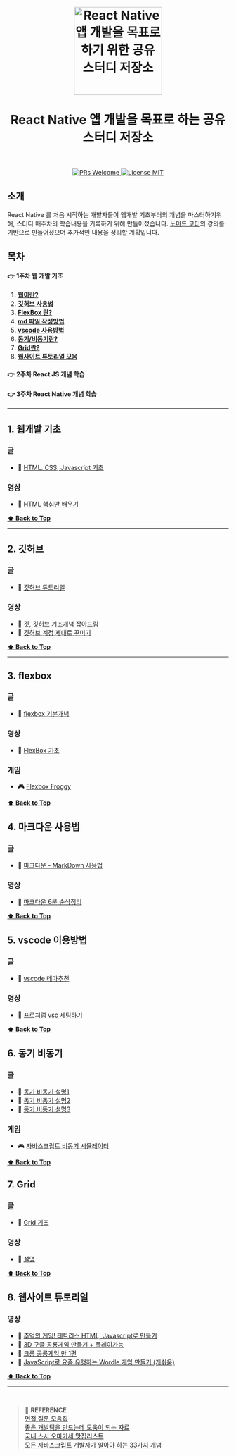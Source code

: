 ﻿<h1 align="center">
<br>
  <a href="https://github.com/aza1200/react-native-study"><img src="https://reactnative.dev/img/header_logo.svg" alt="React Native 앱 개발을 목표로 하기 위한 공유 스터디 저장소" width=200"></a>
  <br>
    <br>
  React Native 앱 개발을 목표로 하는 공유 스터디 저장소
  <br><br>
</h1>

<p align="center">
  <a href="http://makeapullrequest.com">
    <img src="https://img.shields.io/badge/PRs-welcome-brightgreen.svg?style=flat-square" alt="PRs Welcome">
  </a>
  <a href="https://opensource.org/licenses/MIT">
    <img src="https://img.shields.io/badge/license-MIT-blue.svg?style=flat-square" alt="License MIT">
  </a>
</p>

## 소개

React Native 를 처음 시작하는 개발자들이 웹개발 기초부터의 개념을 마스터하기위해, 스터디 매주차의 학습내용을 기록하기 위해 만들어졌습니다. [노마드 코더](https://nomadcoders.co/)의 강의를 기반으로 만들어졌으며 추가적인 내용을 정리할 계획입니다.   


## 목차

#### 👉 1주차 웹 개발 기초 
1. **[웹이란?](#1-웹개발-기초)**
2. **[깃허브 사용법](#2-깃허브)**    
3. **[FlexBox 란?](#3-flexbox)**
4. **[md 파일 작성방법](#4-마크다운-사용법)**    
5. **[vscode 사용방법](#5-vscode-이용방법)**
6. **[동기/비동기란?](#6-동기-비동기)**    
7. **[Grid란?](#7-Grid)**     
8. **[웹사이트 튜토리얼 모음](#8-웹사이트-튜토리얼)**
    
#### 👉 2주차 React JS 개념 학습
#### 👉 3주차 React Native 개념 학습
---

## 1. 웹개발 기초

### 글

- 📜 [HTML, CSS, Javascript 기초](https://parkjh7764.tistory.com/45)

### 영상

- 🎥 [HTML 핵심만 배우기](https://www.youtube.com/watch?v=rgI930gqdaY)  
    
**[⬆ Back to Top](#목차)**

---

    
## 2. 깃허브

### 글

- 📜 [깃허브 튜토리얼](https://mrw0119.tistory.com/120)

### 영상

- 🎥 [깃, 깃허브 기초개념 잡아드림](https://www.youtube.com/watch?v=YFNQwo7iTNc)
- 🎥 [깃허브 계정 제대로 꾸미기](https://www.youtube.com/watch?v=w9DfC2BHGPA)

**[⬆ Back to Top](#목차)**

---


## 3. flexbox

### 글

- 📜 [flexbox 기본개념](https://developer.mozilla.org/ko/docs/Web/CSS/CSS_Flexible_Box_Layout/Basic_Concepts_of_Flexbox)

### 영상

- 🎥 [FlexBox 기초](https://www.youtube.com/watch?v=7neASrWEFEM&t=4s)  

### 게임

- 🎮 [Flexbox Froggy](https://flexboxfroggy.com/#ko)    
    
**[⬆ Back to Top](#목차)**

## 4. 마크다운 사용법

### 글

- 📜 [마크다운 - MarkDown 사용법](https://gist.github.com/ihoneymon/652be052a0727ad59601)

### 영상

- 🎥 [마크다운 6분 순삭정리](https://www.youtube.com/watch?v=kMEb_BzyUqk)  
    
**[⬆ Back to Top](#목차)**    

## 5. vscode 이용방법

### 글

- 📜 [vscode 테마추천](https://blog.fakecoding.com/archives/vscode-theme-recommand)

### 영상

- 🎥 [프로처럼 vsc 세팅하기](https://www.youtube.com/shorts/cdqULOmORVU)  
    
**[⬆ Back to Top](#목차)**       

## 6. 동기 비동기

### 글

- 📜 [동기 비동기 설명1](https://tristy.tistory.com/51)
- 📜 [동기 비동기 설명2](https://it-eldorado.tistory.com/86)
- 📜 [동기 비동기 설명3](https://ljtaek2.tistory.com/129?category=897337)

### 게임

- 🎮 [자바스크립트 비동기 시뮬레이터](http://latentflip.com/loupe/?code=JC5vbignYnV0dG9uJywgJ2NsaWNrJywgZnVuY3Rpb24gb25DbGljaygpIHsKICAgIHNldFRpbWVvdXQoZnVuY3Rpb24gdGltZXIoKSB7CiAgICAgICAgY29uc29sZS5sb2coJ1lvdSBjbGlja2VkIHRoZSBidXR0b24hJyk7ICAgIAogICAgfSwgMjAwMCk7Cn0pOwoKY29uc29sZS5sb2coIkhpISIpOwoKc2V0VGltZW91dChmdW5jdGlvbiB0aW1lb3V0KCkgewogICAgY29uc29sZS5sb2coIkNsaWNrIHRoZSBidXR0b24hIik7Cn0sIDUwMDApOwoKY29uc29sZS5sb2coIldlbGNvbWUgdG8gbG91cGUuIik7!!!PGJ1dHRvbj5DbGljayBtZSE8L2J1dHRvbj4%3D) 
    
**[⬆ Back to Top](#목차)**        
    
## 7. Grid

### 글

- 📜 [Grid 기초](https://developer.mozilla.org/ko/docs/Web/CSS/CSS_Grid_Layout/Basic_concepts_of_grid_layout)

### 영상

- 🎥 [ 설명]()  
    
**[⬆ Back to Top](#목차)**          

## 8. 웹사이트 튜토리얼

### 영상

- 🎥 [추억의 게임! 테트리스 HTML, Javascript로 만들기](https://www.youtube.com/watch?v=1lNy2mhvLFk)  
- 🎥 [3D 구글 공룡게임 만들기 + 플레이가능](https://www.youtube.com/watch?v=nAMmUDSiUQ8)  
- 🎥 [크롬 공룡게임 만 1편](https://www.youtube.com/watch?v=qkTtmgCjHhM)  
- 🎥 [JavaScript로 요즘 유행하는 Wordle 게임 만들기 (개쉬움)](https://www.youtube.com/watch?v=npvrAzxgTOQ)  


**[⬆ Back to Top](#목차)**     
    
---    

    
    

<br>

> :bookmark: **REFERENCE** <br>
[면접 질문 모음집](https://github.com/4z7l/tech_interview.zip)<br>
[좋은 개발팀을 만드는데 도움이 되는 자료](https://github.com/leehosung/awesome-devteam)<br>
[국내 스시 오마카세 맛집리스트](https://github.com/738/awesome-sushi)<br>
[모든 자바스크립트 개발자가 알아야 하는 33가지 개념](https://github.com/yjs03057/33-js-concepts)<br>

